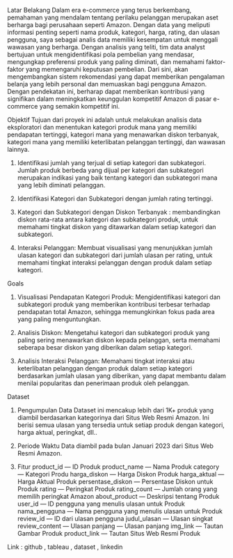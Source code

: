 Latar Belakang
Dalam era e-commerce yang terus berkembang, pemahaman yang mendalam tentang perilaku pelanggan merupakan aset berharga bagi perusahaan seperti Amazon. Dengan data yang meliputi informasi penting seperti nama produk, kategori, harga, rating, dan ulasan pengguna, saya sebagai analis data memiliki kesempatan untuk menggali wawasan yang berharga. Dengan analisis yang teliti, tim data analyst bertujuan untuk mengidentifikasi pola pembelian yang mendasar, mengungkap preferensi produk yang paling diminati, dan memahami faktor-faktor yang memengaruhi keputusan pembelian. Dari sini, akan mengembangkan sistem rekomendasi yang dapat memberikan pengalaman belanja yang lebih personal dan memuaskan bagi pengguna Amazon. Dengan pendekatan ini, berharap dapat memberikan kontribusi yang signifikan dalam meningkatkan keunggulan kompetitif Amazon di pasar e-commerce yang semakin kompetitif ini.

Objektif
Tujuan dari proyek ini adalah untuk melakukan analisis data eksploratori dan menentukan kategori produk mana yang memiliki pendapatan tertinggi, kategori mana yang menawarkan diskon terbanyak, kategori mana yang memiliki keterlibatan pelanggan tertinggi, dan wawasan lainnya.

1. Identifikasi jumlah yang terjual di setiap kategori dan subkategori. Jumlah produk berbeda yang dijual per kategori dan subkategori merupakan indikasi yang baik tentang kategori dan subkategori mana yang lebih diminati pelanggan.

2. Identifikasi Kategori dan Subkategori dengan jumlah rating tertinggi.

3. Kategori dan Subkategori dengan Diskon Terbanyak : membandingkan diskon rata-rata antara kategori dan subkategori produk, untuk memahami tingkat diskon yang ditawarkan dalam setiap kategori dan subkategori.

4. Interaksi Pelanggan: Membuat visualisasi yang menunjukkan jumlah ulasan kategori dan subkategori dari jumlah ulasan per rating, untuk memahami tingkat interaksi pelanggan dengan produk dalam setiap kategori.

Goals
1. Visualisasi Pendapatan Kategori Produk: Mengidentifikasi kategori dan subkategori produk yang memberikan kontribusi terbesar terhadap pendapatan total Amazon, sehingga memungkinkan fokus pada area yang paling menguntungkan.

2. Analisis Diskon: Mengetahui kategori dan subkategori produk yang paling sering menawarkan diskon kepada pelanggan, serta memahami seberapa besar diskon yang diberikan dalam setiap kategori.

3. Analisis Interaksi Pelanggan: Memahami tingkat interaksi atau keterlibatan pelanggan dengan produk dalam setiap kategori berdasarkan jumlah ulasan yang diberikan, yang dapat membantu dalam menilai popularitas dan penerimaan produk oleh pelanggan.

Dataset
1. Pengumpulan Data
Dataset ini mencakup lebih dari 1K+ produk yang diambil berdasarkan kategorinya dari Situs Web Resmi Amazon. Ini berisi semua ulasan yang tersedia untuk setiap produk dengan kategori, harga aktual, peringkat, dll..

2. Periode Waktu
Data diambil pada bulan Januari 2023 dari Situs Web Resmi Amazon.

3. Fitur
product_id — ID Produk
product_name — Nama Produk
category — Kategori Produ
harga_diskon — Harga Diskon Produk
harga_aktual — Harga Aktual Produk
persentase_diskon — Persentase Diskon untuk Produk
rating — Peringkat Produk
rating_count — Jumlah orang yang memilih peringkat Amazon
about_product — Deskripsi tentang Produk
user_id — ID pengguna yang menulis ulasan untuk Produk
nama_pengguna — Nama pengguna yang menulis ulasan untuk Produk
review_id — ID dari ulasan pengguna
judul_ulasan — Ulasan singkat
review_content — Ulasan panjang — Ulasan panjang
img_link — Tautan Gambar Produk
product_link — Tautan Situs Web Resmi Produk


Link : github , tableau , dataset , linkedin

